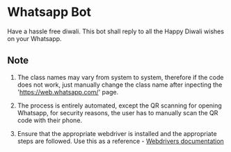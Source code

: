 # Whatsapp Bot

Have a hassle free diwali. This bot shall reply to all the Happy Diwali wishes on your Whatsapp.

## Note

1. The class names may vary from system to system, therefore if the code does not work, just manually change the class name after inpecting the 'https://web.whatsapp.com/' page.

2. The process is entirely automated, except the QR scanning for opening Whatsapp, for security reasons, the user has to manually scan the QR code with their phone.

3. Ensure that the appropriate webdriver is installed and the appropriate steps are followed. Use this as a reference - [Webdrivers documentation](https://www.selenium.dev/documentation/en/getting_started_with_webdriver/)
